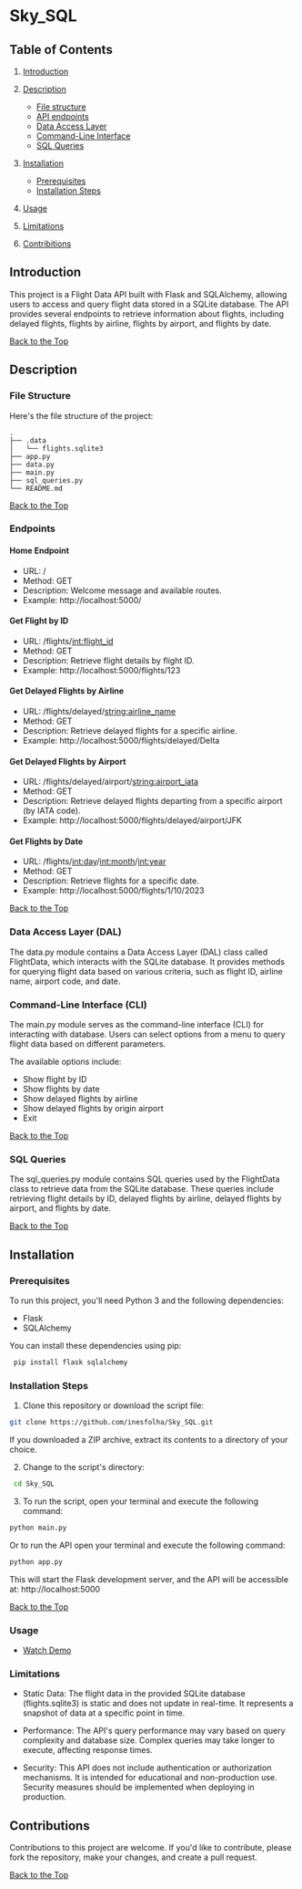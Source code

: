 # Sky_SQL
<p id="top"></p>

## Table of Contents
1. [Introduction](#introduction)
2. [Description](#description)
      - [File structure](#file-structure)
      - [API endpoints](#endpoints)
      - [Data Access Layer](#data-access-layer--dal-)
      - [Command-Line Interface](#command-line-interface--cli-)
      - [SQL Queries](#sql-queries)

3. [Installation](#installation)
   - [Prerequisites](#prerequisites)
   - [Installation Steps](#installation-steps)
4. [Usage](#usage)
5. [Limitations](#limitations)
6. [Contribitions](#contributions)



## Introduction                                     
This project is a Flight Data API built with Flask and SQLAlchemy, allowing users to access and query flight data stored in a SQLite database. The API provides several endpoints to retrieve information about flights, including delayed flights, flights by airline, flights by airport, and flights by date.

[Back to the Top](#top)

## Description

### File Structure
Here's the file structure of the project:
```
.
├── .data
│   └── flights.sqlite3
├── app.py
├── data.py
├── main.py
├── sql_queries.py
└── README.md
```
[Back to the Top](#top)
### Endpoints

#### Home Endpoint

- URL: / 
- Method: GET 
- Description: Welcome message and available routes. 
- Example: http://localhost:5000/

#### Get Flight by ID

- URL: /flights/<int:flight_id>
- Method: GET 
- Description: Retrieve flight details by flight ID. 
- Example: http://localhost:5000/flights/123

#### Get Delayed Flights by Airline

- URL: /flights/delayed/<string:airline_name>
- Method: GET 
- Description: Retrieve delayed flights for a specific airline. 
- Example: http://localhost:5000/flights/delayed/Delta

#### Get Delayed Flights by Airport

- URL: /flights/delayed/airport/<string:airport_iata>
- Method: GET 
- Description: Retrieve delayed flights departing from a specific airport (by IATA code). 
- Example: http://localhost:5000/flights/delayed/airport/JFK

#### Get Flights by Date

- URL: /flights/<int:day>/<int:month>/<int:year>
- Method: GET 
- Description: Retrieve flights for a specific date. 
- Example: http://localhost:5000/flights/1/10/2023

[Back to the Top](#top)

### Data Access Layer (DAL)
The data.py module contains a Data Access Layer (DAL) class called FlightData, which interacts with the SQLite database. It provides methods for querying flight data based on various criteria, such as flight ID, airline name, airport code, and date.

### Command-Line Interface (CLI)
The main.py module serves as the command-line interface (CLI) for interacting with database. Users can select options from a menu to query flight data based on different parameters. 

The available options include:

- Show flight by ID 
- Show flights by date 
- Show delayed flights by airline 
- Show delayed flights by origin airport 
- Exit

[Back to the Top](#top)
### SQL Queries
The sql_queries.py module contains SQL queries used by the FlightData class to retrieve data from the SQLite database. These queries include retrieving flight details by ID, delayed flights by airline, delayed flights by airport, and flights by date.


[Back to the Top](#top)
## Installation

### Prerequisites

To run this project, you'll need Python 3 and the following dependencies:

- Flask
- SQLAlchemy

You can install these dependencies using pip:

``` python 
 pip install flask sqlalchemy
 ```

### Installation Steps

1. Clone this repository or download the script file:

```bash
git clone https://github.com/inesfolha/Sky_SQL.git
```

If you downloaded a ZIP archive, extract its contents to a directory of your choice.

2. Change to the script's directory:

 ```bash
  cd Sky_SQL
```
3. To run the script, open your terminal and execute the following command:
```bash
python main.py
```
Or to run the API open your terminal and execute the following command:
```bash
python app.py
```
This will start the Flask development server, and the API will be accessible at: http://localhost:5000

[Back to the Top](#top)

### Usage
 * [Watch Demo](link)


### Limitations
- Static Data: The flight data in the provided SQLite database (flights.sqlite3) is static and does not update in real-time. It represents a snapshot of data at a specific point in time.


- Performance: The API's query performance may vary based on query complexity and database size. Complex queries may take longer to execute, affecting response times.


- Security: This API does not include authentication or authorization mechanisms. It is intended for educational and non-production use. Security measures should be implemented when deploying in production.

## Contributions

Contributions to this project are welcome. If you'd like to contribute, please fork the repository, make your changes, and create a pull request.

[Back to the Top](#top)

